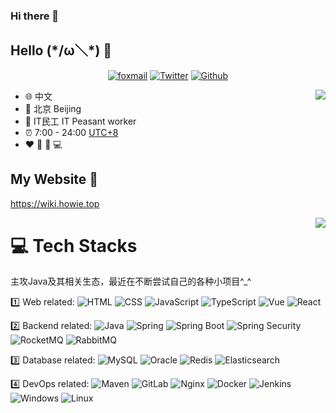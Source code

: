 ### Hi there 👋

<!--
**Howietron/Howietron** is a ✨ _special_ ✨ repository because its `README.md` (this file) appears on your GitHub profile.

Here are some ideas to get you started:

- 🔭 I’m currently working on ...
- 🌱 I’m currently learning ...
- 👯 I’m looking to collaborate on ...
- 🤔 I’m looking for help with ...
- 💬 Ask me about ...
- 📫 How to reach me: ...
- 😄 Pronouns: ...
- ⚡ Fun fact: ...
-->
## Hello (\*/ω＼*) 👋

<p align="center">
  <a href="ganbeicing@foxmail.com" target="_blank"><img src="https://img.shields.io/badge/Gmail-c14438.svg?&style=flat-square&logo=gmail&logoColor=white&longCache=true" alt="foxmail"></a>
  <a href="https://twitter.com/Chris_Chen401" target="_blank"><img src="https://img.shields.io/badge/Twitter-1ca0f1.svg?&style=flat-square&logo=twitter&logoColor=white&longCache=true" alt="Twitter"></a>
  <a href="https://github.com/Howietron" target="_blank"><img src="https://img.shields.io/badge/Github-262968.svg?&style=flat-square&logo=github&logoColor=white&longCache=true" alt="Github"></a>
</p>


<a href="https://github.com/Howietron/">
  <img align="right" src="https://github-readme-stats.vercel.app/api?username=Howietron&theme=algolia&count_private=true&show_icons=true" />
</a>

- :globe_with_meridians: 中文
- :office: 北京 Beijing
- :briefcase:  IT民工 IT Peasant worker
- :alarm_clock: 7:00 - 24:00 [UTC+8](https://time.is/UTC+8)
- :heart: 🏀 🏃‍ 💻

## My Website :link:

<https://wiki.howie.top>

<a href="https://github.com/Howietron/">
  <img align="right" src="https://github-readme-stats.vercel.app/api/top-langs/?username=Howietron&layout=compact" />
</a>

# 💻 Tech Stacks
主攻Java及其相关生态，最近在不断尝试自己的各种小项目^_^

<p align="left">
  
  1️⃣ Web related:
   <img alt="HTML" src="https://img.shields.io/badge/HTML-E34F26?style=flat-square&logo=html5&logoColor=white">
   <img alt="CSS" src="https://img.shields.io/badge/CSS-563d7c?style=flat-square&logo=css3&logoColor=white">
   <img alt="JavaScript" src="https://img.shields.io/badge/JavaScript-3655FF?style=flat-square&logo=javascript&logoColor=white">
   <img alt="TypeScript" src="https://img.shields.io/badge/TypeScript-3178C6?style=flat-square&logo=typescript&logoColor=white">
   <img alt="Vue" src="https://img.shields.io/badge/Vue.js-4FC08D?style=flat-square&logo=vue.js&logoColor=white">
   <img alt="React" src="https://img.shields.io/badge/React-0088CC?style=flat-square&logo=React&logoColor=white">
  
  2️⃣ Backend related:
    <img alt="Java" src="https://img.shields.io/badge/Java-3572a5?style=flat-square&logo=CoffeeScript&logoColor=white">
    <img alt="Spring" src="https://img.shields.io/badge/Spring-6DB33F?style=flat-square&logo=Spring&logoColor=white">
    <img alt="Spring Boot" src="https://img.shields.io/badge/Spring Boot-bc8362?style=flat-square&logo=Spring-Boot&logoColor=white">
    <img alt="Spring Security" src="https://img.shields.io/badge/Spring Security-555555?style=flat-square&logo=Spring-Security&logoColor=white">
    <img alt="RocketMQ" src="https://img.shields.io/badge/RocketMQ-D77310?style=flat-square&logo=Apache RocketMQ&logoColor=white">
    <img alt="RabbitMQ" src="https://img.shields.io/badge/RabbitMQ-FF6600?style=flat-square&logo=RabbitMQ&logoColor=white">
  
  3️⃣ Database related:
    <img alt="MySQL" src="https://img.shields.io/badge/MySQL-4479A1?style=flat-square&logo=MySQL&logoColor=white">
    <img alt="Oracle" src="https://img.shields.io/badge/Oracle-F80000?style=flat-square&logo=Oracle&logoColor=white">
    <img alt="Redis" src="https://img.shields.io/badge/Redis-DC382D?style=flat-square&logo=Redis&logoColor=white">
    <img alt="Elasticsearch" src="https://img.shields.io/badge/Elasticsearch-005571?style=flat-square&logo=Elasticsearch&logoColor=white">
  
  4️⃣ DevOps related:
    <img alt="Maven" src="https://img.shields.io/badge/Maven-3D95CE?style=flat-square&logo=MakerBot&logoColor=white">
    <img alt="GitLab" src="https://img.shields.io/badge/Git-F05032?style=flat-square&logo=gitlab&logoColor=white">
    <img alt="Nginx" src="https://img.shields.io/badge/Nginx-009639?style=flat-square&logo=Nginx&logoColor=white">
    <img alt="Docker" src="https://img.shields.io/badge/Docker-2496ED?style=flat-square&logo=Docker&logoColor=white">
    <img alt="Jenkins" src="https://img.shields.io/badge/-Jenkins-black?style=flat-square&logo=Jenkins&logoColor=white">
    <img alt="Windows" src="https://img.shields.io/badge/Windows-0078D6?style=flat-square&logo=Windows&logoColor=white">
    <img alt="Linux" src="https://img.shields.io/badge/Linux-FCC624?style=flat-square&logo=Linux&logoColor=black">
  
</p>
